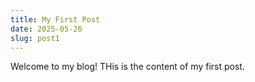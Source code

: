 ```yaml
---
title: My First Post
date: 2025-05-26
slug: post1
---
```


Welcome to my blog! THis is the content of my first post.
